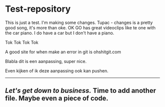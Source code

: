 # Test-repository
This is just a test.
I'm making some changes. Tupac - changes is a pretty good song, it's more than oke. OK GO has great videoclips like te one with the car piano. I do have a car but I don't have a piano.

Tok Tok Tok Tok

A good site for when make an error in git is ohshitgit.com



Blabla dit is een aanpassing, super nice.

Even kijken of ik deze aanpassing ook kan pushen.


--------------
*Let's get down to business.* Time to add another file. Maybe even a piece of code.
-------
